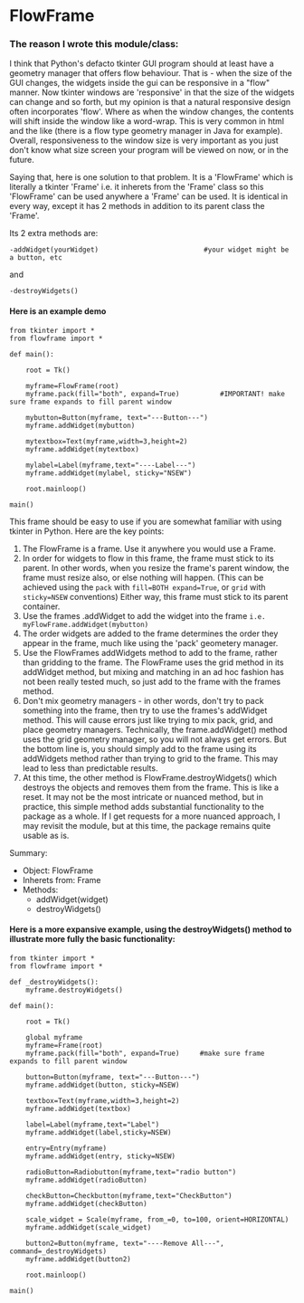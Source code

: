 # FlowFrame

### The reason I wrote this module/class:

I think that Python's defacto tkinter GUI program should at least have a geometry manager that offers flow behaviour.  That is -  when the size of the GUI changes, the widgets inside the gui can be responsive in a "flow" manner.  Now tkinter windows are 'responsive' in that the size of the widgets can change and so forth, but my opinion is that a natural responsive design often incorporates 'flow'.  Where as when the window changes, the contents will shift inside the window like a word-wrap.  This is very common in html and the like (there is a flow type geometry manager in Java for example).  Overall, responsiveness to the window size is very important as you just don't know what size screen your program will be viewed on now, or in the future.

Saying that, here is one solution to that problem.  It is a 'FlowFrame' which is literally a tkinter 'Frame' i.e. it inherets from the 'Frame' class so this 'FlowFrame' can be used anywhere a 'Frame' can be used.  It is identical in every way, except it has 2 methods in addition to its parent class the 'Frame'.

Its 2 extra methods are:
```
-addWidget(yourWidget)                          #your widget might be a button, etc
```
and 
```
-destroyWidgets()
```

#### Here is an example demo
```
from tkinter import *
from flowframe import *

def main():

    root = Tk()

    myframe=FlowFrame(root)
    myframe.pack(fill="both", expand=True)          #IMPORTANT! make sure frame expands to fill parent window

    mybutton=Button(myframe, text="---Button---")
    myframe.addWidget(mybutton)

    mytextbox=Text(myframe,width=3,height=2)
    myframe.addWidget(mytextbox)

    mylabel=Label(myframe,text="----Label---")
    myframe.addWidget(mylabel, sticky="NSEW")

    root.mainloop()

main()
```
This frame should be easy to use if you are somewhat familiar with using tkinter in Python.  Here are the key points:

1) The FlowFrame is a frame.  Use it anywhere you would use a Frame.
2) In order for widgets to flow in this frame, the frame must stick to its parent.  In other words, when you resize the frame's parent window, the frame must resize also, or else nothing will happen.  (This can be achieved using the `pack` with `fill=BOTH expand=True`, or `grid` with `sticky=NSEW` conventions)  Either way, this frame must stick to its parent container.
3) Use the frames .addWidget to add the widget into the frame
`i.e.  myFlowFrame.addWidget(mybutton)`
4) The order widgets are added to the frame determines the order they appear in the frame, much like using the 'pack' geometery manager.
5) Use the FlowFrames addWidgets method to add to the frame, rather than gridding to the frame.  The FlowFrame uses the grid method in its addWidget method, but mixing and matching in an ad hoc fashion has not been really tested much, so just add to the frame with the frames method. 
6) Don't mix geometry managers - in other words, don't try to pack something into the frame, then try to use the frames's addWidget method.  This will cause errors just like trying to mix pack, grid, and place geometry managers.  Technically, the frame.addWidget() method uses the grid geometry manager, so you will not always get errors.  But the bottom line is, you should simply add to the frame using its addWidgets method rather than trying to grid to the frame.  This may lead to less than predictable results.
7) At this time, the other method is FlowFrame.destroyWidgets() which destroys the objects and removes them from the frame.  This is like a reset.  It may not be the most intricate or nuanced method, but in practice, this simple method adds substantial functionality to the package as a whole.  If I get requests for a more nuanced approach, I may revisit the module, but at this time, the package remains quite usable as is.

<div>
    Summary:
<ul>

  <li>Object: FlowFrame</li>
  <li>Inherets from: Frame</li>
  <li>
  Methods:
    <ul>
      <li>addWidget(widget)</li>
      <li>destroyWidgets()</li>
    </ul>
  </li>
  
</ul>
  </div>
  
#### Here is a more expansive example, using the destroyWidgets() method to illustrate more fully the basic functionality:
```
from tkinter import *
from flowframe import *

def _destroyWidgets():
    myframe.destroyWidgets()

def main():

    root = Tk()

    global myframe
    myframe=Frame(root)
    myframe.pack(fill="both", expand=True)     #make sure frame expands to fill parent window

    button=Button(myframe, text="---Button---")
    myframe.addWidget(button, sticky=NSEW)

    textbox=Text(myframe,width=3,height=2)
    myframe.addWidget(textbox)

    label=Label(myframe,text="Label")
    myframe.addWidget(label,sticky=NSEW)

    entry=Entry(myframe)
    myframe.addWidget(entry, sticky=NSEW)

    radioButton=Radiobutton(myframe,text="radio button")
    myframe.addWidget(radioButton)

    checkButton=Checkbutton(myframe,text="CheckButton")
    myframe.addWidget(checkButton)

    scale_widget = Scale(myframe, from_=0, to=100, orient=HORIZONTAL)
    myframe.addWidget(scale_widget)

    button2=Button(myframe, text="----Remove All---", command=_destroyWidgets)
    myframe.addWidget(button2)

    root.mainloop()

main()
```
